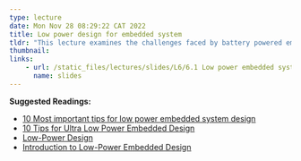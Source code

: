 ```yaml
---
type: lecture
date: Mon Nov 28 08:29:22 CAT 2022
title: Low power design for embedded system
tldr: "This lecture examines the challenges faced by battery powered embedded systems, and then explores methods to reduce power consumption"
thumbnail: 
links: 
    - url: /static_files/lectures/slides/L6/6.1 Low power embedded system design.pptx
      name: slides
---
```

**Suggested Readings:**
- [10 Most important tips for low power embedded system design](https://pallavaggarwal.in/10-tips-for-low-power-embedded-system-design/)
- [10 Tips for Ultra Low Power Embedded Design](https://starfishmedical.com/blog/10-tips-for-ultra-low-power-embedded-design/)
- [Low-Power Design](https://www.embedded.com/low-power-design-2/)
- [Introduction to Low-Power Embedded Design](https://www.allaboutcircuits.com/technical-articles/introduction-to-low-power-embedded-design/)

